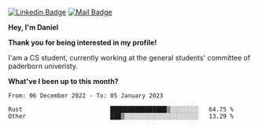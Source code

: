 [![Linkedin Badge](https://img.shields.io/badge/-LinkedIn-0e76a8?style=flat-square&logo=Linkedin&logoColor=white)](https://www.linkedin.com/in/daniel-negi-592ba3223/)
[![Mail Badge](https://img.shields.io/badge/Gmail-D14836?style=flat-square&logo=gmail&logoColor=white)](mailto:daniel.ravi.negi@googlemail.com)

**Hey, I'm Daniel**

**Thank you for being interested in my profile!**

I'am a CS student, currently working at the general students' committee of paderborn univeristy.

**What've I been up to this month?** 

<!--START_SECTION:waka-->

```text
From: 06 December 2022 - To: 05 January 2023

Rust                         ████████████████▒░░░░░░░░   64.75 %
Other                        ███▒░░░░░░░░░░░░░░░░░░░░░   13.29 %
```

<!--END_SECTION:waka-->
